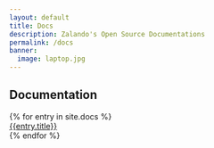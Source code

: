 ```yaml
---
layout: default
title: Docs
description: Zalando's Open Source Documentations
permalink: /docs
banner:
  image: laptop.jpg
---
```

<section class="dc--text-center page-section page-section--padding page-section--background-secondary" id="os-articles">
  <div class="dc-container dc-container--limited">
  <h1 class="dc-h1 page-section__header">Documentation</h1>
    {% for entry in site.docs %}
    <div class="dc-row blog">
      <div class="dc-h2">
        <a href="{{entry.url}}">
          {{entry.title}}
        </a>
      </div>
    </div>
    {% endfor %}
  </div>
</section>
